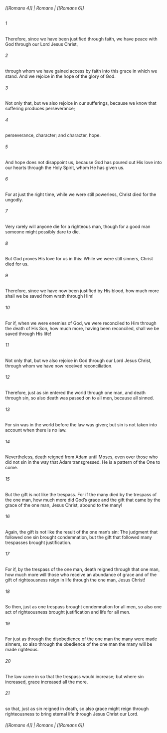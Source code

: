 ###### [[Romans 4]] | Romans | [[Romans 6]]

###### 1
Therefore, since we have been justified through faith, we have peace with God through our Lord Jesus Christ,
###### 2
through whom we have gained access by faith into this grace in which we stand. And we rejoice in the hope of the glory of God.
###### 3
Not only that, but we also rejoice in our sufferings, because we know that suffering produces perseverance;
###### 4
perseverance, character; and character, hope.
###### 5
And hope does not disappoint us, because God has poured out His love into our hearts through the Holy Spirit, whom He has given us.
###### 6
For at just the right time, while we were still powerless, Christ died for the ungodly.
###### 7
Very rarely will anyone die for a righteous man, though for a good man someone might possibly dare to die.
###### 8
But God proves His love for us in this: While we were still sinners, Christ died for us.
###### 9
Therefore, since we have now been justified by His blood, how much more shall we be saved from wrath through Him!
###### 10
For if, when we were enemies of God, we were reconciled to Him through the death of His Son, how much more, having been reconciled, shall we be saved through His life!
###### 11
Not only that, but we also rejoice in God through our Lord Jesus Christ, through whom we have now received reconciliation.
###### 12
Therefore, just as sin entered the world through one man, and death through sin, so also death was passed on to all men, because all sinned.
###### 13
For sin was in the world before the law was given; but sin is not taken into account when there is no law.
###### 14
Nevertheless, death reigned from Adam until Moses, even over those who did not sin in the way that Adam transgressed. He is a pattern of the One to come.
###### 15
But the gift is not like the trespass. For if the many died by the trespass of the one man, how much more did God’s grace and the gift that came by the grace of the one man, Jesus Christ, abound to the many!
###### 16
Again, the gift is not like the result of the one man’s sin: The judgment that followed one sin brought condemnation, but the gift that followed many trespasses brought justification.
###### 17
For if, by the trespass of the one man, death reigned through that one man, how much more will those who receive an abundance of grace and of the gift of righteousness reign in life through the one man, Jesus Christ!
###### 18
So then, just as one trespass brought condemnation for all men, so also one act of righteousness brought justification and life for all men.
###### 19
For just as through the disobedience of the one man the many were made sinners, so also through the obedience of the one man the many will be made righteous.
###### 20
The law came in so that the trespass would increase; but where sin increased, grace increased all the more,
###### 21
so that, just as sin reigned in death, so also grace might reign through righteousness to bring eternal life through Jesus Christ our Lord.

###### [[Romans 4]] | Romans | [[Romans 6]]
